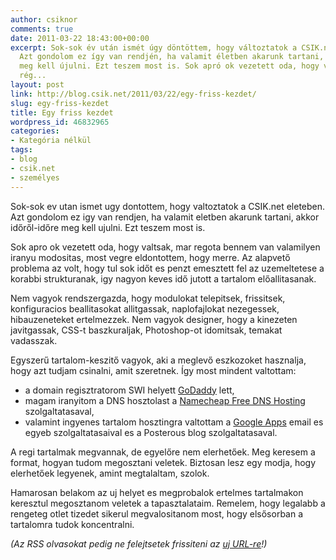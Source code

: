```yaml
---
author: csiknor
comments: true
date: 2011-03-22 18:43:00+00:00
excerpt: Sok-sok év után ismét úgy döntöttem, hogy változtatok a CSIK.net életében.
  Azt gondolom ez így van rendjén, ha valamit életben akarunk tartani, akkor időről-időre
  meg kell újulni. Ezt teszem most is. Sok apró ok vezetett oda, hogy váltsak, már
  rég...
layout: post
link: http://blog.csik.net/2011/03/22/egy-friss-kezdet/
slug: egy-friss-kezdet
title: Egy friss kezdet
wordpress_id: 46832965
categories:
- Kategória nélkül
tags:
- blog
- csik.net
- személyes
---
```


Sok-sok ev utan ismet ugy dontottem, hogy valtoztatok a CSIK.net eleteben. Azt gondolom ez igy van rendjen, ha valamit eletben akarunk tartani, akkor időről-időre meg kell ujulni. Ezt teszem most is.

Sok apro ok vezetett oda, hogy valtsak, mar regota bennem van valamilyen iranyu modositas, most vegre eldontottem, hogy merre. Az alapvető problema az volt, hogy tul sok időt es penzt emesztett fel az uzemeltetese a korabbi strukturanak, igy nagyon keves idő jutott a tartalom előallitasanak.

Nem vagyok rendszergazda, hogy modulokat telepitsek, frissitsek, konfiguracios beallitasokat allitgassak, naplofajlokat nezegessek, hibauzeneteket ertelmezzek. Nem vagyok designer, hogy a kinezeten javitgassak, CSS-t baszkuraljak, Photoshop-ot idomitsak, temakat vadasszak.

Egyszerű tartalom-keszitő vagyok, aki a meglevő eszkozoket hasznalja, hogy azt tudjam csinalni, amit szeretnek. Így most mindent valtottam:

  * a domain regisztratorom SWI helyett [GoDaddy](http://www.godaddy.com) lett, 
  * magam iranyitom a DNS hosztolast a [Namecheap Free DNS Hosting](https://www.namecheap.com/products/freedns.aspx) szolgaltatasaval, 
  * valamint ingyenes tartalom hosztingra valtottam a [Google Apps](http://www.google.com/apps/intl/en/group/index.html) email es egyeb szolgaltatasaival es a Posterous blog szolgaltatasaval.

A regi tartalmak megvannak, de egyelőre nem elerhetőek. Meg keresem a format, hogyan tudom megosztani veletek. Biztosan lesz egy modja, hogy elerhetőek legyenek, amint megtalaltam, szolok.

Hamarosan belakom az uj helyet es megprobalok ertelmes tartalmakon keresztul megosztanom veletek a tapasztalataim. Remelem, hogy legalabb a rengeteg otlet tizedet sikerul megvalositanom most, hogy elsősorban a tartalomra tudok koncentralni.

_(Az RSS olvasokat pedig ne felejtsetek frissiteni az [uj URL-re](http://feeds.feedburner.com/csiknetblog)!)_
